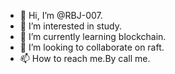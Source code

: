 - 👋 Hi, I’m @RBJ-007.
- 👀 I’m interested in study.
- 🌱 I’m currently learning blockchain.
- 💞️ I’m looking to collaborate on raft.
- 📫 How to reach me.By call me.

<!---
RBJ-007/RBJ-007 is a ✨ special ✨ repository because its `README.md` (this file) appears on your GitHub profile.
You can click the Preview link to take a look at your changes.
--->
